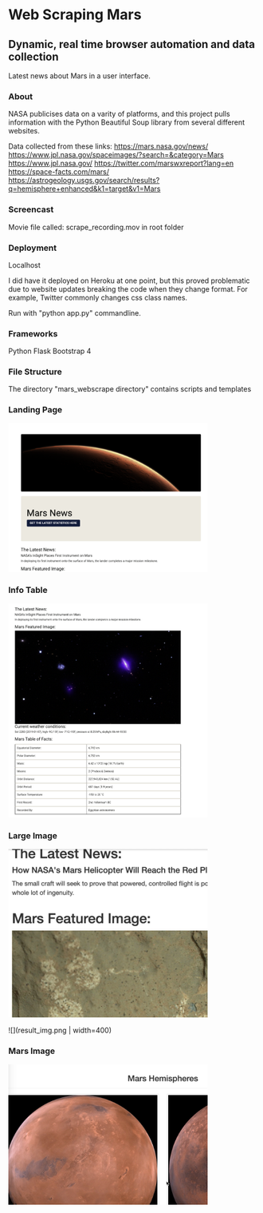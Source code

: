 # Web Scraping Mars
## Dynamic, real time browser automation and data collection
Latest news about Mars in a user interface.

### About
NASA publicises data on a varity of platforms, and this project pulls information with the Python Beautiful Soup library from several different websites. 

Data collected from these links:
https://mars.nasa.gov/news/
https://www.jpl.nasa.gov/spaceimages/?search=&category=Mars
https://www.jpl.nasa.gov/
https://twitter.com/marswxreport?lang=en
https://space-facts.com/mars/
https://astrogeology.usgs.gov/search/results?q=hemisphere+enhanced&k1=target&v1=Mars


### Screencast
Movie file called: scrape_recording.mov in root folder 

### Deployment 
Localhost

I did have it deployed on Heroku at one point, but this proved problematic due to website updates breaking the code when they change format. For example, Twitter commonly changes css class names.

Run with "python app.py"  commandline.

### Frameworks
 Python
 Flask
 Bootstrap 4


### File Structure
The directory "mars_webscrape directory" contains scripts and templates

### Landing Page
<img src = "https://github.com/sherirosalia/Web_Scraping/blob/master/landing.png" width="400" alt="landing page">

### Info Table
<img src = "https://github.com/sherirosalia/Web_Scraping/blob/master/%20results.png" width="400" alt="table of results">

### Large Image
<img src = "https://github.com/sherirosalia/Web_Scraping/blob/master/result_img.png" width="400" alt="first large image">

![](result_img.png | width=400)
### Mars Image
<img src = "https://github.com/sherirosalia/Web_Scraping/blob/master/mars_img.png" width="400" alt="mars sphere">


